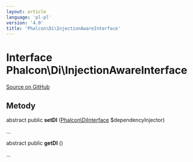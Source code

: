 ```yaml
---
layout: article
language: 'pl-pl'
version: '4.0'
title: 'Phalcon\Di\InjectionAwareInterface'
---
```


# Interface **Phalcon\Di\InjectionAwareInterface**

<a href="https://github.com/phalcon/cphalcon/tree/v4.0.0/phalcon/di/injectionawareinterface.zep" class="btn btn-default btn-sm">Source on GitHub</a>

## Metody

abstract public **setDI** ([Phalcon\DiInterface](/4.0/en/api/Phalcon_DiInterface) $dependencyInjector)

...

abstract public **getDI** ()

...